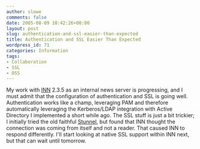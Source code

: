 ```yaml
---
author: slowe
comments: false
date: 2005-08-09 10:42:26+00:00
layout: post
slug: authentication-and-ssl-easier-than-expected
title: Authentication and SSL Easier Than Expected
wordpress_id: 71
categories: Information
tags:
- Collaboration
- SSL
- OSS
---
```


My work with [INN](http://www.isc.org/products/INN/) 2.3.5 as an internal news server is progressing, and I must admit that the configuration of authentication and SSL is going well. Authentication works like a champ, leveraging PAM and therefore automatically leveraging the Kerberos/LDAP integration with Active Directory I implemented a short while ago. The SSL stuff is just a bit trickier; I initially tried the old faithful [Stunnel](http://stunnel.mirt.net/index.html), but found that INN thought the connection was coming from itself and not a reader. That caused INN to respond differently. I'll start looking at native SSL support within INN next, but that can wait until tomorrow.
